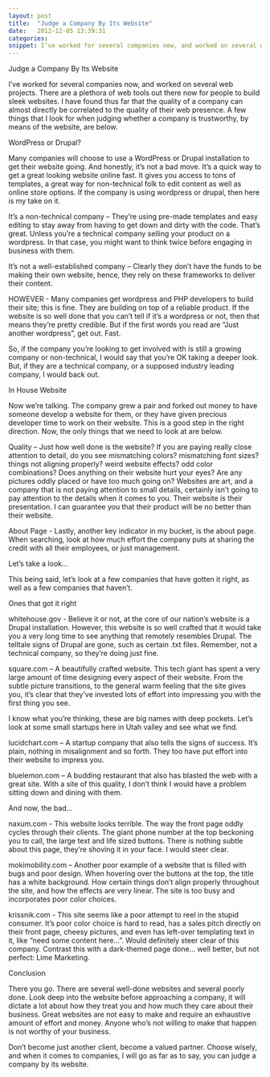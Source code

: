 ```yaml
---
layout: post
title:  "Judge a Company By Its Website"
date:   2012-12-05 13:39:31
categories: 
snippet: I’ve worked for several companies now, and worked on several web projects. There are a plethora of web tools out there now for people to build sleek websites. I have found thus far that the quality of a company can almost directly be correlated to the quality of their web presence. A few things that I look for when judging whether a company is trustworthy, by means of the website, are below...
---
```


Judge a Company By Its Website

I’ve worked for several companies now, and worked on several web projects. There are a plethora of web tools out there now for people to build sleek websites. I have found thus far that the quality of a company can almost directly be correlated to the quality of their web presence. A few things that I look for when judging whether a company is trustworthy, by means of the website, are below.

WordPress or Drupal?

Many companies will choose to use a WordPress or Drupal installation to get their website going. And honestly, it’s not a bad move. It’s a quick way to get a great looking website online fast. It gives you access to tons of templates, a great way for non-technical folk to edit content as well as online store options. If the company is using wordpress or drupal, then here is my take on it.

It’s a non-technical company – They’re using pre-made templates and easy editing to stay away from having to get down and dirty with the code. That’s great. Unless you’re a technical company selling your product on a wordpress. In that case, you might want to think twice before engaging in business with them.

It’s not a well-established company – Clearly they don’t have the funds to be making their own website, hence, they rely on these frameworks to deliver their content.

HOWEVER - Many companies get wordpress and PHP developers to build their site; this is fine. They are building on top of a reliable product. If the website is so well done that you can’t tell if it’s a wordpress or not, then that means they’re pretty credible. But if the first words you read are “Just another wordpress”, get out. Fast.

So, if the company you’re looking to get involved with is still a growing company or non-technical, I would say that you’re OK taking a deeper look. But, if they are a technical company, or a supposed industry leading company, I would back out.

 

In House Website

Now we’re talking. The company grew a pair and forked out money to have someone develop a website for them, or they have given precious developer time to work on their website. This is a good step in the right direction. Now, the only things that we need to look at are below.

Quality – Just how well done is the website? If you are paying really close attention to detail, do you see mismatching colors? mismatching font sizes? things not aligning properly? weird website effects? odd color combinations? Does anything on their website hurt your eyes? Are any pictures oddly placed or have too much going on? Websites are art, and a company that is not paying attention to small details, certainly isn’t going to pay attention to the details when it comes to you. Their website is their presentation. I can guarantee you that their product will be no better than their website.

About Page - Lastly, another key indicator in my bucket, is the about page. When searching, look at how much effort the company puts at sharing the credit with all their employees, or just management.

Let’s take a look…

This being said, let’s look at a few companies that have gotten it right, as well as a few companies that haven’t.

Ones that got it right

whitehouse.gov - Believe it or not, at the core of our nation’s website is a Drupal installation. However, this website is so well crafted that it would take you a very long time to see anything that remotely resembles Drupal. The telltale signs of Drupal are gone, such as certain .txt files. Remember, not a technical company, so they’re doing just fine.



 

square.com – A beautifully crafted website. This tech giant has spent a very large amount of time designing every aspect of their website. From the subtle picture transitions, to the general warm feeling that the site gives you, it’s clear that they’ve invested lots of effort into impressing you with the first thing you see.



I know what you’re thinking, these are big names with deep pockets. Let’s look at some small startups here in Utah valley and see what we find.

lucidchart.com – A startup company that also tells the signs of success. It’s plain, nothing in misalignment and so forth. They too have put effort into their website to impress you.



 

bluelemon.com – A budding restaurant that also has blasted the web with a great site. With a site of this quality, I don’t think I would have a problem sitting down and dining with them.



 

And now, the bad…

naxum.com - This website looks terrible. The way the front page oddly cycles through their clients. The giant phone number at the top beckoning you to call, the large text and life sized buttons. There is nothing subtle about this page, they’re shoving it in your face. I would steer clear.



 

mokimobility.com – Another poor example of a website that is filled with bugs and poor design. When hovering over the buttons at the top, the title has a white background. How certain things don’t align properly throughout the site, and how the effects are very linear. The site is too busy and incorporates poor color choices.



 

krissnik.com - This site seems like a poor attempt to reel in the stupid consumer. It’s poor color choice is hard to read, has a sales pitch directly on their front page, cheesy pictures, and even has left-over templating text in it, like “need some content here…”. Would definitely steer clear of this company. Contrast this with a dark-themed page done… well better, but not perfect: Lime Marketing.



 

Conclusion

There you go. There are several well-done websites and several poorly done. Look deep into the website before approaching a company, it will dictate a lot about how they treat you and how much they care about their business. Great websites are not easy to make and require an exhaustive amount of effort and money. Anyone who’s not willing to make that happen is not worthy of your business.

Don’t become just another client, become a valued partner. Choose wisely, and when it comes to companies, I will go as far as to say, you can judge a company by its website.
